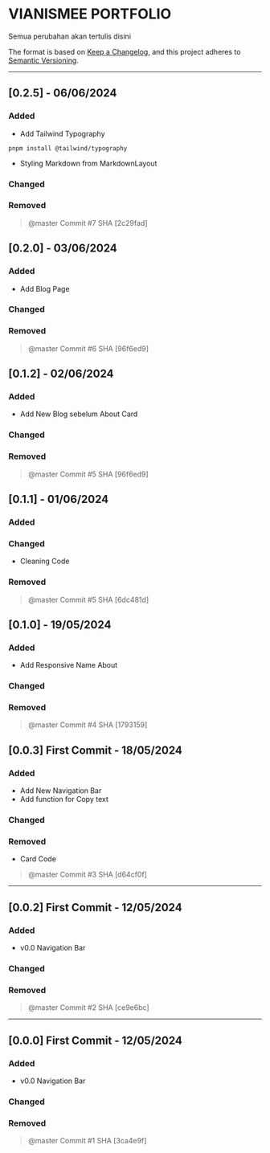 # VIANISMEE PORTFOLIO

Semua perubahan akan tertulis disini

The format is based on [Keep a Changelog](https://keepachangelog.com/en/1.1.0/),
and this project adheres to [Semantic Versioning](https://semver.org/spec/v2.0.0.html).

---

## [0.2.5] - 06/06/2024

### Added

- Add Tailwind Typography

```terminal
pnpm install @tailwind/typography
```

- Styling Markdown from MarkdownLayout

### Changed

### Removed

> @master Commit #7 SHA [2c29fad]

## [0.2.0] - 03/06/2024

### Added

- Add Blog Page

### Changed

### Removed

> @master Commit #6 SHA [96f6ed9]

## [0.1.2] - 02/06/2024

### Added

- Add New Blog sebelum About Card

### Changed

### Removed

> @master Commit #5 SHA [96f6ed9]

## [0.1.1] - 01/06/2024

### Added

### Changed

- Cleaning Code

### Removed

> @master Commit #5 SHA [6dc481d]

## [0.1.0] - 19/05/2024

### Added

- Add Responsive Name About

### Changed

### Removed

> @master Commit #4 SHA [1793159]

## [0.0.3] First Commit - 18/05/2024

### Added

- Add New Navigation Bar
- Add function for Copy text

### Changed

### Removed

- Card Code

> @master Commit #3 SHA [d64cf0f]

---

## [0.0.2] First Commit - 12/05/2024

### Added

- v0.0 Navigation Bar

### Changed

### Removed

> @master Commit #2 SHA [ce9e6bc]

---

## [0.0.0] First Commit - 12/05/2024

### Added

- v0.0 Navigation Bar

### Changed

### Removed

> @master Commit #1 SHA [3ca4e9f]
